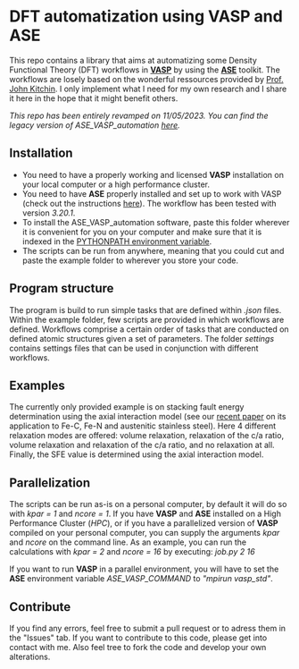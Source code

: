 # DFT automatization using VASP and ASE
This repo contains a library that aims at automatizing some Density Functional Theory (DFT) workflows in [**VASP**](https://vasp.at/) by using the [**ASE**](https://wiki.fysik.dtu.dk/ase/index.html) toolkit. The workflows are  losely based on the wonderful ressources provided by [Prof. John Kitchin](http://kitchingroup.cheme.cmu.edu/dft-book/dft.html). 
I only implement what I need for my own research and I share it here in the hope that it might benefit others.

*This repo has been entirely revamped on 11/05/2023. You can find the legacy version of ASE_VASP_automation [here](https://github.com/frankNiessen/ASE_VASP_automation/releases/tag/v0.9).*

## Installation
- You need to have a properly working and licensed **VASP** installation on your local computer or a high performance cluster.
- You need to have **ASE** properly installed and set up to work with VASP (check out the instructions [here](https://wiki.fysik.dtu.dk/ase/ase/calculators/vasp.html)). The workflow has been tested with version *3.20.1*.
- To install the ASE_VASP_automation software, paste this folder wherever it is convenient for you on your computer and make sure that it is indexed in the [PYTHONPATH environment variable](https://www.tutorialspoint.com/What-is-PYTHONPATH-environment-variable-in-Python).
- The scripts can be run from anywhere, meaning that you could cut and paste the example folder to wherever you store your code.

## Program structure
The program is build to run simple tasks that are defined within *.json* files. Within the example folder, few scripts are provided in which workflows are defined. Workflows comprise a certain order of tasks that are conducted on defined atomic structures given a set of parameters. The folder *settings* contains settings files that can be used in conjunction with different workflows.

## Examples
The currently only provided example is on stacking fault energy determination using the axial interaction model (see our [recent paper](https://github.com/frankNiessen/ASE_VASP_automation/blob/master/examples/SFE_AIM_Fe/Niessen_Li_Werner_Lu_Vitos_Villa_Somers_2023.pdf) on its application to Fe-C, Fe-N and austenitic stainless steel). Here 4 different relaxation modes are offered: volume relaxation, relaxation of the c/a ratio, volume relaxation and relaxation of the c/a ratio, and no relaxation at all. Finally, the SFE value is determined using the axial interaction model.

## Parallelization
The scripts can be run as-is on a personal computer, by default it will do so with *kpar = 1* and *ncore = 1*. If you have **VASP** and **ASE** installed on a High Performance Cluster (*HPC*), or if you have a parallelized version of **VASP** compiled on your personal computer, you can supply the arguments *kpar* and *ncore* on the command line. As an example, you can run the calculations with *kpar = 2* and *ncore = 16* by executing: 
*job.py 2 16*

If you want to run **VASP** in a parallel environment, you will have to set the **ASE** environment variable *ASE_VASP_COMMAND* to *"mpirun vasp_std"*.

## Contribute
If you find any errors, feel free to submit a pull request or to adress them in the "Issues" tab. If you want to contribute to this code, please get into contact with me. Also feel tree to fork the code and develop your own alterations.
